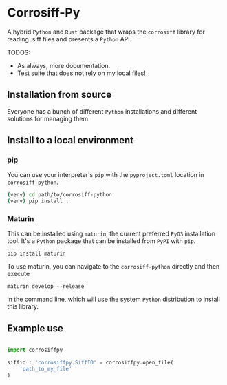 # Corrosiff-Py

A hybrid `Python` and `Rust` package that wraps the
`corrosiff` library for reading .siff files and
presents a `Python` API.

TODOS:

-   As always, more documentation.
-   Test suite that does not rely on my local files!

Installation from source
--------------------------

Everyone has a bunch of different `Python`
installations and different solutions for
managing them.

## Install to a local environment

### pip

You can use your interpreter's `pip` with
the `pyproject.toml` location in `corrosiff-python`.

```sh
(venv) cd path/to/corrosiff-python
(venv) pip install .
```

### Maturin

This can be installed using `maturin`, the
current preferred `PyO3` installation tool. It's
a `Python` package that can be installed from `PyPI`
with `pip`.

`pip install maturin`

To use maturin, you can navigate to the `corrosiff-python`
directly and then execute

```
maturin develop --release
```

in the command line, which will use the system `Python`
distribution to install this library.

Example use
------------

```python

import corrosiffpy

siffio : 'corrosiffpy.SiffIO' = corrosiffpy.open_file(
    'path_to_my_file'
)

```